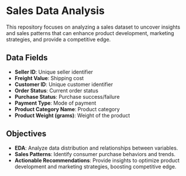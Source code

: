 # Sales Data Analysis

This repository focuses on analyzing a sales dataset to uncover insights and sales patterns that can enhance product development, marketing strategies, and provide a competitive edge.

## Data Fields

* **Seller ID**: Unique seller identifier
* **Freight Value**: Shipping cost
* **Customer ID**: Unique customer identifier
* **Order Status**: Current order status
* **Purchase Status**: Purchase success/failure
* **Payment Type**: Mode of payment
* **Product Category Name**: Product category
* **Product Weight (grams)**: Weight of the product

## Objectives

* **EDA**: Analyze data distribution and relationships between variables.
* **Sales Patterns**: Identify consumer purchase behaviors and trends.
* **Actionable Recommendations**: Provide insights to optimize product development and marketing strategies, boosting competitive edge.

